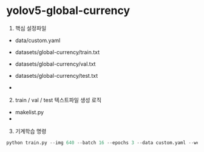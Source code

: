 # yolov5-global-currency

1) 핵심 설정파일

  - data/custom.yaml

  - datasets/global-currency/train.txt

  - datasets/global-currency/val.txt

  - datasets/global-currency/test.txt
  - 

2) train / val / test 텍스트파일 생성 로직

  - makelist.py
  - 

3) 기계학습 명령

```python
python train.py --img 640 --batch 16 --epochs 3 --data custom.yaml --weights yolov5x.pt
```
